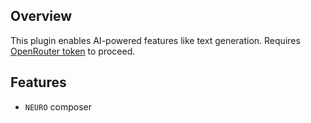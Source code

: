 ## Overview
This plugin enables AI-powered features like text generation.
Requires [OpenRouter token](https://example.com) to proceed.

## Features
- `NEURO` composer
